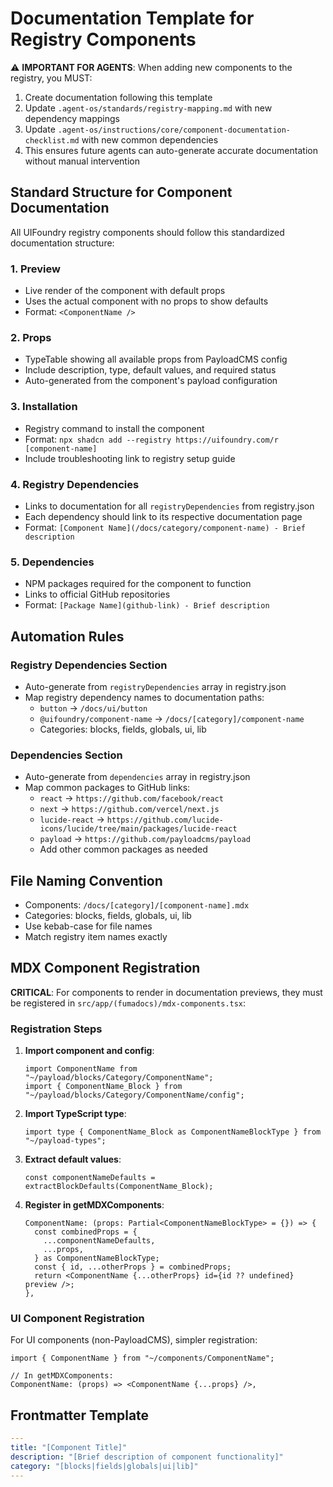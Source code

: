 # Documentation Template for Registry Components

⚠️ **IMPORTANT FOR AGENTS**: When adding new components to the registry, you MUST:

1. Create documentation following this template
2. Update `.agent-os/standards/registry-mapping.md` with new dependency mappings
3. Update `.agent-os/instructions/core/component-documentation-checklist.md` with new common dependencies
4. This ensures future agents can auto-generate accurate documentation without manual intervention

## Standard Structure for Component Documentation

All UIFoundry registry components should follow this standardized documentation structure:

### 1. Preview

- Live render of the component with default props
- Uses the actual component with no props to show defaults
- Format: `<ComponentName />`

### 2. Props

- TypeTable showing all available props from PayloadCMS config
- Include description, type, default values, and required status
- Auto-generated from the component's payload configuration

### 3. Installation

- Registry command to install the component
- Format: `npx shadcn add --registry https://uifoundry.com/r [component-name]`
- Include troubleshooting link to registry setup guide

### 4. Registry Dependencies

- Links to documentation for all `registryDependencies` from registry.json
- Each dependency should link to its respective documentation page
- Format: `[Component Name](/docs/category/component-name) - Brief description`

### 5. Dependencies

- NPM packages required for the component to function
- Links to official GitHub repositories
- Format: `[Package Name](github-link) - Brief description`

## Automation Rules

### Registry Dependencies Section

- Auto-generate from `registryDependencies` array in registry.json
- Map registry dependency names to documentation paths:
  - `button` → `/docs/ui/button`
  - `@uifoundry/component-name` → `/docs/[category]/component-name`
  - Categories: blocks, fields, globals, ui, lib

### Dependencies Section

- Auto-generate from `dependencies` array in registry.json
- Map common packages to GitHub links:
  - `react` → `https://github.com/facebook/react`
  - `next` → `https://github.com/vercel/next.js`
  - `lucide-react` → `https://github.com/lucide-icons/lucide/tree/main/packages/lucide-react`
  - `payload` → `https://github.com/payloadcms/payload`
  - Add other common packages as needed

## File Naming Convention

- Components: `/docs/[category]/[component-name].mdx`
- Categories: blocks, fields, globals, ui, lib
- Use kebab-case for file names
- Match registry item names exactly

## MDX Component Registration

**CRITICAL**: For components to render in documentation previews, they must be registered in `src/app/(fumadocs)/mdx-components.tsx`:

### Registration Steps

1. **Import component and config**:

   ```tsx
   import ComponentName from "~/payload/blocks/Category/ComponentName";
   import { ComponentName_Block } from "~/payload/blocks/Category/ComponentName/config";
   ```

2. **Import TypeScript type**:

   ```tsx
   import type { ComponentName_Block as ComponentNameBlockType } from "~/payload-types";
   ```

3. **Extract default values**:

   ```tsx
   const componentNameDefaults = extractBlockDefaults(ComponentName_Block);
   ```

4. **Register in getMDXComponents**:
   ```tsx
   ComponentName: (props: Partial<ComponentNameBlockType> = {}) => {
     const combinedProps = {
       ...componentNameDefaults,
       ...props,
     } as ComponentNameBlockType;
     const { id, ...otherProps } = combinedProps;
     return <ComponentName {...otherProps} id={id ?? undefined} preview />;
   },
   ```

### UI Component Registration

For UI components (non-PayloadCMS), simpler registration:

```tsx
import { ComponentName } from "~/components/ComponentName";

// In getMDXComponents:
ComponentName: (props) => <ComponentName {...props} />,
```

## Frontmatter Template

```yaml
---
title: "[Component Title]"
description: "[Brief description of component functionality]"
category: "[blocks|fields|globals|ui|lib]"
---
```

